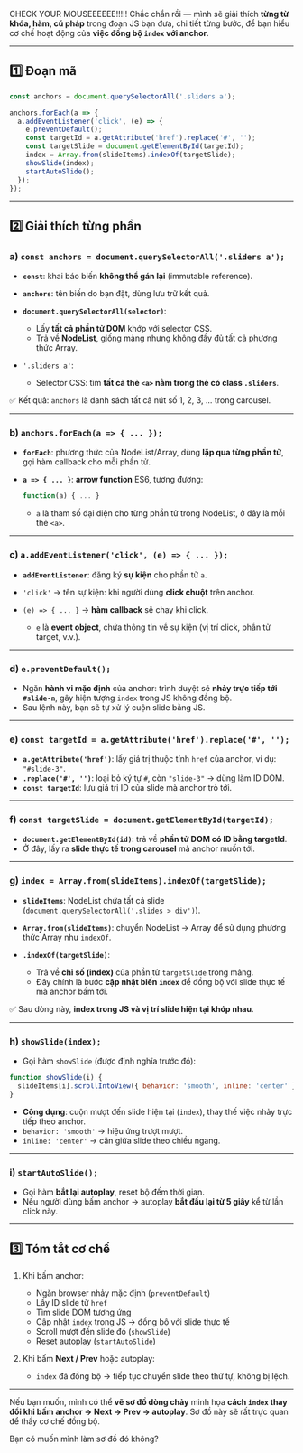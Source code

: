 CHECK YOUR MOUSEEEEEE!!!!!
Chắc chắn rồi — mình sẽ giải thích **từng từ khóa, hàm, cú pháp** trong đoạn JS bạn đưa, chi tiết từng bước, để bạn hiểu cơ chế hoạt động của **việc đồng bộ `index` với anchor**.

---

## 1️⃣ Đoạn mã

```js
const anchors = document.querySelectorAll('.sliders a');

anchors.forEach(a => {
  a.addEventListener('click', (e) => {
    e.preventDefault(); 
    const targetId = a.getAttribute('href').replace('#', '');
    const targetSlide = document.getElementById(targetId);
    index = Array.from(slideItems).indexOf(targetSlide); 
    showSlide(index); 
    startAutoSlide(); 
  });
});
```

---

## 2️⃣ Giải thích từng phần

### a) `const anchors = document.querySelectorAll('.sliders a');`

* **`const`**: khai báo biến **không thể gán lại** (immutable reference).
* **`anchors`**: tên biến do bạn đặt, dùng lưu trữ kết quả.
* **`document.querySelectorAll(selector)`**:

  * Lấy **tất cả phần tử DOM** khớp với selector CSS.
  * Trả về **NodeList**, giống mảng nhưng không đầy đủ tất cả phương thức Array.
* `'.sliders a'`:

  * Selector CSS: tìm **tất cả thẻ `<a>` nằm trong thẻ có class `.sliders`**.

✅ Kết quả: `anchors` là danh sách tất cả nút số 1, 2, 3, … trong carousel.

---

### b) `anchors.forEach(a => { ... });`

* **`forEach`**: phương thức của NodeList/Array, dùng **lặp qua từng phần tử**, gọi hàm callback cho mỗi phần tử.
* **`a => { ... }`**: **arrow function** ES6, tương đương:

  ```js
  function(a) { ... }
  ```

  * `a` là tham số đại diện cho từng phần tử trong NodeList, ở đây là mỗi thẻ `<a>`.

---

### c) `a.addEventListener('click', (e) => { ... });`

* **`addEventListener`**: đăng ký **sự kiện** cho phần tử `a`.
* `'click'` → tên sự kiện: khi người dùng **click chuột** trên anchor.
* `(e) => { ... }` → **hàm callback** sẽ chạy khi click.

  * `e` là **event object**, chứa thông tin về sự kiện (vị trí click, phần tử target, v.v.).

---

### d) `e.preventDefault();`

* Ngăn **hành vi mặc định** của anchor: trình duyệt sẽ **nhảy trực tiếp tới `#slide-n`**, gây hiện tượng `index` trong JS không đồng bộ.
* Sau lệnh này, bạn sẽ tự xử lý cuộn slide bằng JS.

---

### e) `const targetId = a.getAttribute('href').replace('#', '');`

* **`a.getAttribute('href')`**: lấy giá trị thuộc tính `href` của anchor, ví dụ: `"#slide-3"`.
* **`.replace('#', '')`**: loại bỏ ký tự `#`, còn `"slide-3"` → dùng làm ID DOM.
* **`const targetId`**: lưu giá trị ID của slide mà anchor trỏ tới.

---

### f) `const targetSlide = document.getElementById(targetId);`

* **`document.getElementById(id)`**: trả về **phần tử DOM có ID bằng targetId**.
* Ở đây, lấy ra **slide thực tế trong carousel** mà anchor muốn tới.

---

### g) `index = Array.from(slideItems).indexOf(targetSlide);`

* **`slideItems`**: NodeList chứa tất cả slide (`document.querySelectorAll('.slides > div')`).
* **`Array.from(slideItems)`**: chuyển NodeList → Array để sử dụng phương thức Array như `indexOf`.
* **`.indexOf(targetSlide)`**:

  * Trả về **chỉ số (index)** của phần tử `targetSlide` trong mảng.
  * Đây chính là bước **cập nhật biến `index`** để đồng bộ với slide thực tế mà anchor bấm tới.

✅ Sau dòng này, **index trong JS và vị trí slide hiện tại khớp nhau**.

---

### h) `showSlide(index);`

* Gọi hàm `showSlide` (được định nghĩa trước đó):

```js
function showSlide(i) {
  slideItems[i].scrollIntoView({ behavior: 'smooth', inline: 'center' });
}
```

* **Công dụng**: cuộn mượt đến slide hiện tại (`index`), thay thế việc nhảy trực tiếp theo anchor.
* `behavior: 'smooth'` → hiệu ứng trượt mượt.
* `inline: 'center'` → căn giữa slide theo chiều ngang.

---

### i) `startAutoSlide();`

* Gọi hàm **bắt lại autoplay**, reset bộ đếm thời gian.
* Nếu người dùng bấm anchor → autoplay **bắt đầu lại từ 5 giây** kể từ lần click này.

---

## 3️⃣ Tóm tắt cơ chế

1. Khi bấm anchor:

   * Ngăn browser nhảy mặc định (`preventDefault`)
   * Lấy ID slide từ `href`
   * Tìm slide DOM tương ứng
   * Cập nhật `index` trong JS → đồng bộ với slide thực tế
   * Scroll mượt đến slide đó (`showSlide`)
   * Reset autoplay (`startAutoSlide`)

2. Khi bấm **Next / Prev** hoặc autoplay:

   * `index` đã đồng bộ → tiếp tục chuyển slide theo thứ tự, không bị lệch.

---

Nếu bạn muốn, mình có thể **vẽ sơ đồ dòng chảy** minh họa **cách `index` thay đổi khi bấm anchor → Next → Prev → autoplay**.
Sơ đồ này sẽ rất trực quan để thấy cơ chế đồng bộ.

Bạn có muốn mình làm sơ đồ đó không?

